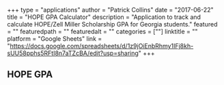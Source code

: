 +++
type = "applications"
author = "Patrick Collins"
date = "2017-06-22"
title = "HOPE GPA Calculator"
description = "Application to track and calculate HOPE/Zell Miller Scholarship GPA for Georgia students."
featured = ""
featuredpath = ""
featuredalt = ""
categories = [""]
linktitle = ""
platform = "Google Sheets"
link = "https://docs.google.com/spreadsheets/d/1z9jOiEnbRhmy1IFj8kh-sUU58pphs5RFtI8n7aTZcBA/edit?usp=sharing"
+++

## HOPE GPA
